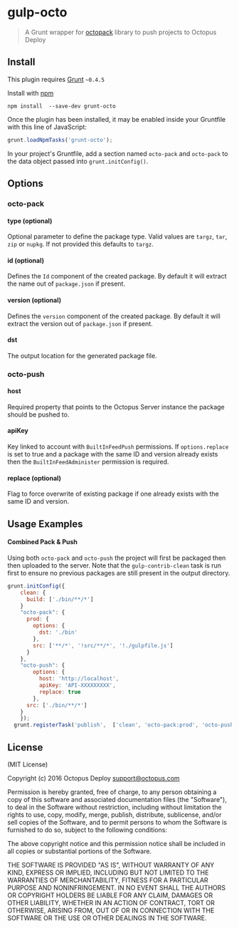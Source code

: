 gulp-octo
===
> A Grunt wrapper for [octopack](https://github.com/OctopusDeploy/octojs) library to push projects to Octopus Deploy

## Install
This plugin requires [Grunt](http://gruntjs.com/) `~0.4.5`

Install with [npm](https://npmjs.org/package/grunt-octo)
```shell
npm install  --save-dev grunt-octo
```

Once the plugin has been installed, it may be enabled inside your Gruntfile with this line of JavaScript:

```js
grunt.loadNpmTasks('grunt-octo');
```

In your project's Gruntfile, add a section named `octo-pack` and `octo-pack` to the data object passed into `grunt.initConfig()`.

## Options
### octo-pack
#### type (optional)
Optional parameter to define the package type. Valid values are `targz`, `tar`, `zip` or `nupkg`. If not provided this defaults to `targz`.

#### id (optional)
Defines the `Id` component of the created package. By default it will extract the name out of `package.json` if present.

#### version (optional)
Defines the `version` component of the created package. By default it will extract the version out of `package.json` if present.

#### dst
The output location for the generated package file.

### octo-push
#### host
Required property that points to the Octopus Server instance the package should be pushed to.

#### apiKey
Key linked to account with `BuiltInFeedPush` permissions. 
If `options.replace` is set to true and a package with the same ID and version already exists then the `BuiltInFeedAdminister` permission is required.

#### replace (optional)
Flag to force overwrite of existing package if one already exists with the same ID and version.

## Usage Examples

#### Combined Pack & Push
Using both `octo-pack` and `octo-push` the project will first be packaged then then uploaded to the server. 
Note that the `gulp-contrib-clean` task is run first to ensure no previous packages are still present in the output directory.

```js
grunt.initConfig({
    clean: {
      build: ['./bin/**/*']
    }
    "octo-pack": {
      prod: {
        options: {
          dst: './bin'
        },
        src: ['**/*', '!src/**/*', '!./gulpfile.js']
      }
    },    
    "octo-push": {
        options: {
          host: 'http://localhost',
          apiKey: 'API-XXXXXXXXX',
          replace: true
        },
      src: ['./bin/**/*']
    }
    });
  grunt.registerTask('publish',  ['clean', 'octo-pack:prod', 'octo-push']);
```

## License

(MIT License)

Copyright (c) 2016 Octopus Deploy support@octopus.com

Permission is hereby granted, free of charge, to any person obtaining a copy of this software and associated documentation files (the "Software"), to deal in the Software without restriction, including without limitation the rights to use, copy, modify, merge, publish, distribute, sublicense, and/or sell copies of the Software, and to permit persons to whom the Software is furnished to do so, subject to the following conditions:

The above copyright notice and this permission notice shall be included in all copies or substantial portions of the Software.

THE SOFTWARE IS PROVIDED "AS IS", WITHOUT WARRANTY OF ANY KIND, EXPRESS OR IMPLIED, INCLUDING BUT NOT LIMITED TO THE WARRANTIES OF MERCHANTABILITY, FITNESS FOR A PARTICULAR PURPOSE AND NONINFRINGEMENT. IN NO EVENT SHALL THE AUTHORS OR COPYRIGHT HOLDERS BE LIABLE FOR ANY CLAIM, DAMAGES OR OTHER LIABILITY, WHETHER IN AN ACTION OF CONTRACT, TORT OR OTHERWISE, ARISING FROM, OUT OF OR IN CONNECTION WITH THE SOFTWARE OR THE USE OR OTHER DEALINGS IN THE SOFTWARE.
